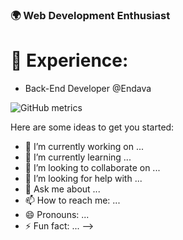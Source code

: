### 🌍 Web Development Enthusiast
# 💼 Experience:
- Back-End Developer @Endava

![GitHub metrics](https://metrics.lecoq.io/valentinpopescu98)  

Here are some ideas to get you started:

- 🔭 I’m currently working on ...
- 🌱 I’m currently learning ...
- 👯 I’m looking to collaborate on ...
- 🤔 I’m looking for help with ...
- 💬 Ask me about ...
- 📫 How to reach me: ...
- 😄 Pronouns: ...
- ⚡ Fun fact: ...
-->
